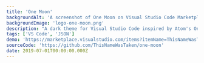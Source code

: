 ```yaml
---
title: 'One Moon'
backgroundAlt: 'A screenshot of One Moon on Visual Studio Code Marketplace'
backgroundImage: 'logo-one-moon.png'
description: "A dark theme for Visual Studio Code inspired by Atom's One Dark color theme."
tags: ['VS Code', 'JSON']
demo: 'https://marketplace.visualstudio.com/items?itemName=ThisNameWasTaken.one-moon'
sourceCode: 'https://github.com/ThisNameWasTaken/one-moon'
date: 2019-07-01T00:00:00.000Z
---
```

